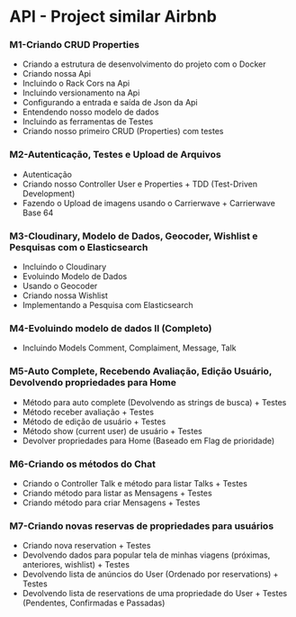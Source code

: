 # API - Project similar Airbnb

### M1-Criando CRUD Properties
  * Criando a estrutura de desenvolvimento do projeto com o Docker
  * Criando nossa Api
  * Incluindo o Rack Cors na Api
  * Incluindo versionamento na Api
  * Configurando a entrada e saída de Json da Api
  * Entendendo nosso modelo de dados
  * Incluindo as ferramentas de Testes
  * Criando nosso primeiro CRUD (Properties) com testes

### M2-Autenticação, Testes e Upload de Arquivos
  * Autenticação
  * Criando nosso Controller User e Properties + TDD (Test-Driven Development)
  * Fazendo o Upload de imagens usando o Carrierwave + Carrierwave Base 64

### M3-Cloudinary, Modelo de Dados, Geocoder, Wishlist e Pesquisas com o Elasticsearch
  * Incluindo o Cloudinary
  * Evoluindo Modelo de Dados
  * Usando o Geocoder
  * Criando nossa Wishlist
  * Implementando a Pesquisa com Elasticsearch

### M4-Evoluindo modelo de dados II (Completo)
  * Incluindo Models Comment, Complaiment, Message, Talk

### M5-Auto Complete, Recebendo Avaliação, Edição Usuário, Devolvendo propriedades para Home
  * Método para auto complete (Devolvendo as strings de busca) + Testes
  * Método receber avaliação + Testes
  * Método de edição de usuário + Testes
  * Método show (current user) de usuário + Testes
  * Devolver propriedades para Home (Baseado em Flag de prioridade)

### M6-Criando os métodos do Chat
  * Criando o Controller Talk e método para listar Talks + Testes
  * Criando método para listar as Mensagens + Testes
  * Criando método para criar Mensagens + Testes

### M7-Criando novas reservas de propriedades para usuários
  * Criando nova reservation + Testes
  * Devolvendo dados para popular tela de minhas viagens (próximas, anteriores, wishlist) + Testes
  * Devolvendo lista de anúncios do User (Ordenado por reservations) + Testes
  * Devolvendo lista de reservations de uma propriedade do User + Testes (Pendentes, Confirmadas e Passadas)
